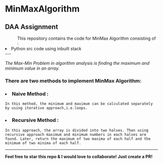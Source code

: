 # MinMaxAlgorithm
## DAA Assignment

<dd>This repository contains the code for MinMax Algorithm consisting of :</dd>
<li>Python src code using inbuilt stack</li> 
---


*The Max-Min Problem in algorithm analysis is finding the maximum and minimum value in an array.*

### There are two methods to implement MinMax Algorithm: 
### <li> Naive Method :</li>
    In this method, the minimum and maximum can be calculated separately by using iterative approach,i.e.loops.
### <li> Recursive Method :</li>
    In this approach, the array is divided into two halves. Then using recursive approach maximum and minimum numbers in each halves are found. Later, return the maximum of two maxima of each half and the minimum of two minima of each half.
    
***
    
**Feel free to star this repo & I would love to collaborate! Just create a PR!**

